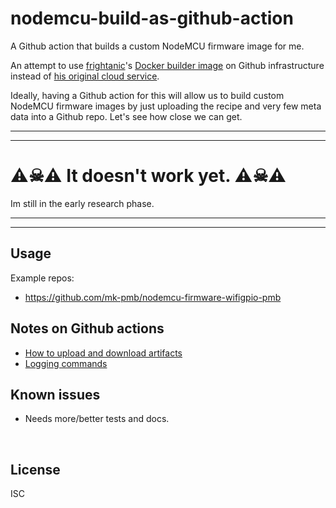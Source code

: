 ﻿
<!--#echo json="package.json" key="name" underline="=" -->
nodemcu-build-as-github-action
==============================
<!--/#echo -->

<!--#echo json="package.json" key="description" -->
A Github action that builds a custom NodeMCU firmware image for me.
<!--/#echo -->


An attempt to use
[frightanic](https://frightanic.com/)'s
[Docker builder image](https://github.com/marcelstoer/docker-nodemcu-build)
on Github infrastructure instead of
[his original cloud service](https://nodemcu-build.com/).

Ideally, having a Github action for this will allow us to build custom
NodeMCU firmware images by just uploading the recipe and very few
meta data into a Github repo. Let's see how close we can get.


-----
-----

⚠☠⚠ It doesn't work yet. ⚠☠⚠
============================

Im still in the early research phase.

-----
-----




Usage
-----

Example repos:

* https://github.com/mk-pmb/nodemcu-firmware-wifigpio-pmb



<!--#toc stop="scan" -->



Notes on Github actions
-----------------------

* [How to upload and download artifacts](https://help.github.com/en/actions/automating-your-workflow-with-github-actions/persisting-workflow-data-using-artifacts#passing-data-between-jobs-in-a-workflow)
* [Logging commands](https://help.github.com/en/actions/automating-your-workflow-with-github-actions/development-tools-for-github-actions#logging-commands)



Known issues
------------

* Needs more/better tests and docs.




&nbsp;


License
-------
<!--#echo json="package.json" key=".license" -->
ISC
<!--/#echo -->
